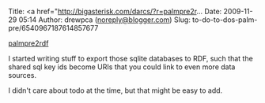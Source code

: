 Title: <a href="http://bigasterisk.com/darcs/?r=palmpre2r...
Date: 2009-11-29 05:14
Author: drewpca (noreply@blogger.com)
Slug: to-do-to-dos-palm-pre/6540967187614857677

[palmpre2rdf](http://bigasterisk.com/darcs/?r=palmpre2rdf;a=tree)  
  
I started writing stuff to export those sqlite databases to RDF, such
that the shared sql key ids become URIs that you could link to even more
data sources.  
  
I didn't care about todo at the time, but that might be easy to add.

